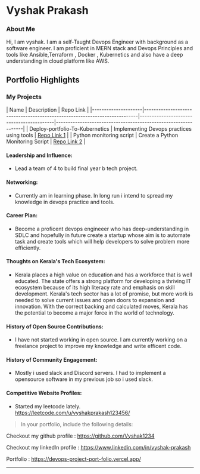# Vyshak Prakash 

### About Me

Hi, I am vyshak. I am a self-Taught Devops Engineer with background as a software engineer. I am proficient in MERN stack and Devops Principles and tools like Ansible,Terraform , Docker , Kubernetics and also have a deep understanding in cloud platform like AWS.  


## Portfolio Highlights

### My Projects

| Name                                | Description                                                               | Repo Link                                                      |
|---------------------|---------------------------------------------------------------------------|------------------------------------------|----------------------------------------------------------------|
| Deploy-portfolio-To-Kubernetics     | Implementing Devops practices using tools                 | [Repo Link 1](https://github.com/Vyshak1234/PortfolioDeployK8.git)             |
| Python monitoring script            | Create a Python Monitoring Script                         | [Repo Link 2](https://github.com/Vyshak1234/monitor_logs.git)                  |

#### Leadership and Influence:

- Lead a team of 4 to build final year b tech project.

#### Networking:

- Currently  am in learning phase. In long run i intend to spread my knowledge in devops practice and tools.

#### Career Plan:

- Become a proficent devops engineeer who has deep-understanding in SDLC and hopefully in future create a startup whose aim is to automate task and create tools which will help developers to solve problem more efficiently.

#### Thoughts on Kerala's Tech Ecosystem:

- Kerala places a high value on education and has a workforce that is well educated. The state offers a strong platform for developing a thriving IT ecosystem because of its high literacy rate and emphasis on skill development. Kerala's tech sector has a lot of promise, but more work is needed to solve current issues and open doors to expansion and innovation. With the correct backing and calculated moves, Kerala has the potential to become a major force in the world of technology.

#### History of Open Source Contributions:

- I have not started working in open source. I am currently working on a freelance project to improve my knowledge and write efficent code.

#### History of Community Engagement:

-  Mostly i used slack and Discord servers. I had to implement a opensource software in my previous job so i used slack.



#### Competitive Website Profiles:

- Started my leetcode lately.
https://leetcode.com/u/vyshakprakash123456/



> In your portfolio, include the following details:

Checkout my github profile : https://github.com/Vyshak1234

Checkout my linkedln profile : https://www.linkedin.com/in/vyshak-prakash

Portfolio : https://devops-project-port-folio.vercel.app/

---
